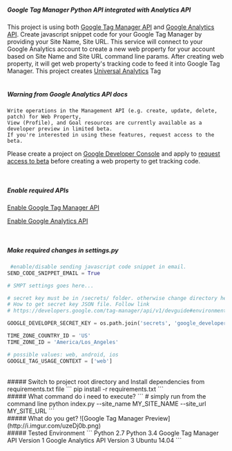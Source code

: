 ##### Google Tag Manager Python API integrated with Analytics API

This project is using both [Google Tag Manager API](https://developers.google.com/tag-manager/api/v1/devguide) and [Google Analytics API](https://developers.google.com/analytics/devguides/config/mgmt/v3/quickstart/installed-py).
Create javascript snippet code for your Google Tag Manager by providing your Site Name, Site URL. This service will connect to your Google Analytics account to create a new web property for your account based on Site Name and Site URL command line params. After creating web property, it will get web property's tracking code to feed it into Google Tag Manager.
This project creates [Universal Analytics](https://support.google.com/analytics/answer/2790010?hl=en) Tag
<br/>
<br/>
##### Warning from Google Analytics API docs
```
Write operations in the Management API (e.g. create, update, delete, patch) for Web Property,
View (Profile), and Goal resources are currently available as a developer preview in limited beta.
If you're interested in using these features, request access to the beta.
```
Please create a project on [Google Developer Console](https://console.developers.google.com/flows/enableapi?apiid=analytics&credential=client_key) and apply to [request access to beta](https://docs.google.com/forms/d/e/1FAIpQLSf01NWo9R-SOHLKDUH0U4gWHNDBIY-gEI-zqBMG1Hyh3_hHZw/viewform) before creating a web property to get tracking code.

<br/>

##### Enable required APIs
[Enable Google Tag Manager API](https://console.developers.google.com/start/api?id=tagmanager&credential=client_key)

[Enable Google Analytics API](https://console.developers.google.com/flows/enableapi?apiid=analytics&credential=client_key)

<br/>

##### Make required changes in settings.py

```python
 #enable/disable sending javascript code snippet in email.
SEND_CODE_SNIPPET_EMAIL = True

# SMPT settings goes here...

# secret key must be in /secrets/ folder. otherwise change directory here
# How to get secret key JSON file. Follow link
# https://developers.google.com/tag-manager/api/v1/devguide#environment

GOOGLE_DEVELOPER_SECRET_KEY = os.path.join('secrets', 'google_developer_secret.json')

TIME_ZONE_COUNTRY_ID = 'US'
TIME_ZONE_ID = 'America/Los_Angeles'

# possible values: web, android, ios
GOOGLE_TAG_USAGE_CONTEXT = ['web']
```

<br/>
##### Switch to project root directory and Install dependencies from requirements.txt file
```
pip install -r requirements.txt
```

<br/>
##### What command do i need to execute?
```
# simply run from the command line
python index.py --site_name MY_SITE_NAME --site_url MY_SITE_URL
```

<br/>
##### What do you get?
![Google Tag Manager Preview](http://i.imgur.com/uzeDj0b.png)

<br/>
##### Tested Environment
```
Python 2.7
Python 3.4
Google Tag Manager API Version 1
Google Analytics API Version 3
Ubuntu 14.04
```
